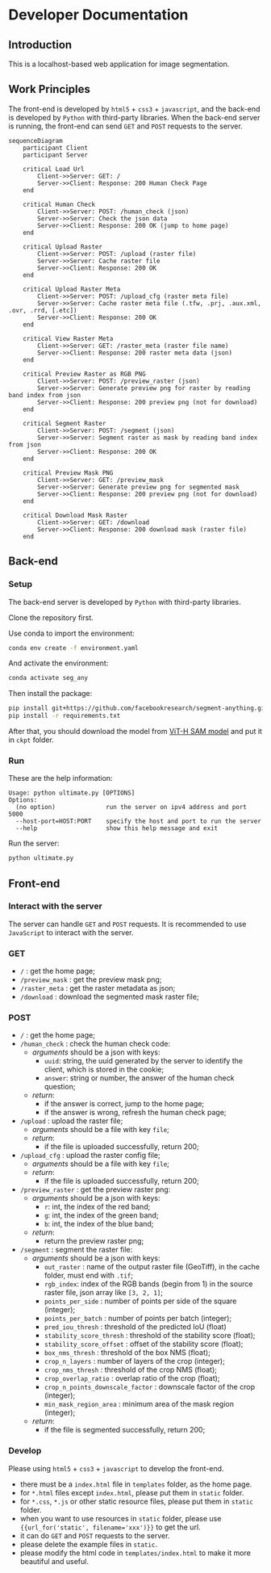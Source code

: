 # Developer Documentation
## Introduction
This is a localhost-based web application for image segmentation.

## Work Principles
The front-end is developed by `html5` + `css3` + `javascript`, 
and the back-end is developed by `Python` with third-party libraries.
When the back-end server is running, the front-end can send `GET` and `POST` requests to the server.

```mermaid
sequenceDiagram
    participant Client
    participant Server
    
    critical Load Url
        Client->>Server: GET: /
        Server->>Client: Response: 200 Human Check Page
    end
    
    critical Human Check
        Client->>Server: POST: /human_check (json)
        Server->>Server: Check the json data
        Server->>Client: Response: 200 OK (jump to home page)
    end
    
    critical Upload Raster
        Client->>Server: POST: /upload (raster file)
        Server->>Server: Cache raster file
        Server->>Client: Response: 200 OK
    end
    
    critical Upload Raster Meta
        Client->>Server: POST: /upload_cfg (raster meta file)
        Server->>Server: Cache raster meta file (.tfw, .prj, .aux.xml, .ovr, .rrd, [.etc])
        Server->>Client: Response: 200 OK
    end
    
    critical View Raster Meta
        Client->>Server: GET: /raster_meta (raster file name)
        Server->>Client: Response: 200 raster meta data (json)
    end

    critical Preview Raster as RGB PNG
        Client->>Server: POST: /preview_raster (json)
        Server->>Server: Generate preview png for raster by reading band index from json
        Server->>Client: Response: 200 preview png (not for download)
    end
    
    critical Segment Raster
        Client->>Server: POST: /segment (json)
        Server->>Server: Segment raster as mask by reading band index from json
        Server->>Client: Response: 200 OK
    end
    
    critical Preview Mask PNG
        Client->>Server: GET: /preview_mask
        Server->>Server: Generate preview png for segmented mask
        Server->>Client: Response: 200 preview png (not for download)
    end
    
    critical Download Mask Raster
        Client->>Server: GET: /download
        Server->>Client: Response: 200 download mask (raster file)
    end
```

## Back-end
### Setup
The back-end server is developed by `Python` with third-party libraries.

Clone the repository first.

Use conda to import the environment:
```bash
conda env create -f environment.yaml
```
And activate the environment:
```bash
conda activate seg_any
```
Then install the package:
```bash
pip install git+https://github.com/facebookresearch/segment-anything.git
pip install -r requirements.txt
```

After that, you should download the model from [ViT-H SAM model](https://dl.fbaipublicfiles.com/segment_anything/sam_vit_h_4b8939.pth)
and put it in `ckpt` folder.

### Run
These are the help information:
```terminal
Usage: python ultimate.py [OPTIONS]
Options:
  (no option)              run the server on ipv4 address and port 5000
  --host-port=HOST:PORT    specify the host and port to run the server
  --help                   show this help message and exit
```
Run the server:
```bash
python ultimate.py
```

## Front-end

### Interact with the server
The server can handle `GET` and `POST` requests.
It is recommended to use `JavaScript` to interact with the server.

### GET
- `/` : get the home page;
- `/preview_mask` : get the preview mask png;
- `/raster_meta` : get the raster metadata as json;
- `/download` : download the segmented mask raster file;

### POST
- `/` : get the home page;
- `/human_check` : check the human check code:
    - _arguments_ should be a json with keys:
        * `uuid`: string, the uuid generated by the server to identify the client, which is stored in the cookie;
        * `answer`: string or number, the answer of the human check question;
    - _return_:
        * if the answer is correct, jump to the home page;
        * if the answer is wrong, refresh the human check page;
- `/upload` : upload the raster file;
    - _arguments_ should be a file with key `file`;
    - _return_:
        * if the file is uploaded successfully, return 200;
- `/upload_cfg` : upload the raster config file;
    - _arguments_ should be a file with key `file`;
    - _return_:
        * if the file is uploaded successfully, return 200;
- `/preview_raster` : get the preview raster png:
    - _arguments_ should be a json with keys:
        * `r`: int, the index of the red band;
        * `g`: int, the index of the green band;
        * `b`: int, the index of the blue band;
    - _return_:
        * return the preview raster png;
- `/segment` : segment the raster file:
    - _arguments_ should be a json with keys:
        * `out_raster` : name of the output raster file (GeoTiff), in the cache folder, must end with `.tif`;
        * `rgb_index`: index of the RGB bands (begin from 1) in the source raster file, json array like `[3, 2, 1]`;
        * `points_per_side` : number of points per side of the square (integer);
        * `points_per_batch` : number of points per batch (integer);
        * `pred_iou_thresh` : threshold of the predicted IoU (float)
        * `stability_score_thresh` : threshold of the stability score (float);
        * `stability_score_offset` : offset of the stability score (float);
        * `box_nms_thresh` : threshold of the box NMS (float);
        * `crop_n_layers` : number of layers of the crop (integer);
        * `crop_nms_thresh` : threshold of the crop NMS (float);
        * `crop_overlap_ratio` : overlap ratio of the crop (float);
        * `crop_n_points_downscale_factor` : downscale factor of the crop (integer);
        * `min_mask_region_area` : minimum area of the mask region (integer);
    - _return_:
        * if the file is segmented successfully, return 200;




### Develop
Please using `html5` + `css3` + `javascript` to develop the front-end.
- there must be a `index.html` file in `templates` folder, as the home page.
- for `*.html` files except `index.html`, please put them in `static` folder.
- for `*.css`, `*.js` or other static resource files, please put them in `static` folder.
- when you want to use resources in `static` folder, please use `{{url_for('static', filename='xxx')}}` to get the url.
- it can do `GET` and `POST` requests to the server.
- please delete the example files in `static`.
- please modify the html code in `templates/index.html` to make it more beautiful and useful.